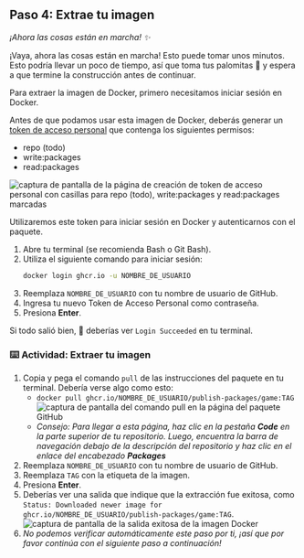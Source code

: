 <!--
  <<< Notas del autor: Paso 4 >>>
  Comienza este paso reconociendo el paso anterior.
  Define términos y enlaza a docs.github.com.
-->

## Paso 4: Extrae tu imagen

_¡Ahora las cosas están en marcha! :sparkles:_

¡Vaya, ahora las cosas están en marcha! Esto puede tomar unos minutos. Esto podría llevar un poco de tiempo, así que toma tus palomitas :popcorn: y espera a que termine la construcción antes de continuar.

Para extraer la imagen de Docker, primero necesitamos iniciar sesión en Docker.

Antes de que podamos usar esta imagen de Docker, deberás generar un [token de acceso personal](https://docs.github.com/es/authentication/keeping-your-account-and-data-secure/creating-a-personal-access-token) que contenga los siguientes permisos:

- repo (todo)
- write:packages
- read:packages

![captura de pantalla de la página de creación de token de acceso personal con casillas para repo (todo), write:packages y read:packages marcadas](https://user-images.githubusercontent.com/3250463/219254714-82bb1da5-33b1-491b-97c0-b25f51494f6a.png)

Utilizaremos este token para iniciar sesión en Docker y autenticarnos con el paquete.

1. Abre tu terminal (se recomienda Bash o Git Bash).
1. Utiliza el siguiente comando para iniciar sesión:
   ```bash
   docker login ghcr.io -u NOMBRE_DE_USUARIO
   ```
1. Reemplaza ``NOMBRE_DE_USUARIO`` con tu nombre de usuario de GitHub.
1. Ingresa tu nuevo Token de Acceso Personal como contraseña.
1. Presiona **Enter**.

Si todo salió bien, :crossed_fingers: deberías ver ``Login Succeeded`` en tu terminal.


### :keyboard: Actividad: Extraer tu imagen

1. Copia y pega el comando `pull` de las instrucciones del paquete en tu terminal. Debería verse algo como esto:
   - `docker pull ghcr.io/NOMBRE_DE_USUARIO/publish-packages/game:TAG`
     ![captura de pantalla del comando pull en la página del paquete GitHub](https://user-images.githubusercontent.com/3250463/219254981-9ff949fa-4d01-46e3-9e3d-b8ce3710c2a9.png)
   - _Consejo: Para llegar a esta página, haz clic en la pestaña **Code** en la parte superior de tu repositorio. Luego, encuentra la barra de navegación debajo de la descripción del repositorio y haz clic en el enlace del encabezado **Packages**_
1. Reemplaza `NOMBRE_DE_USUARIO` con tu nombre de usuario de GitHub.
1. Reemplaza `TAG` con la etiqueta de la imagen.
1. Presiona **Enter**.
1. Deberías ver una salida que indique que la extracción fue exitosa, como `Status: Downloaded newer image for ghcr.io/NOMBRE_DE_USUARIO/publish-packages/game:TAG`.
   ![captura de pantalla de la salida exitosa de la imagen Docker](https://user-images.githubusercontent.com/3250463/219255178-3c943a6f-6c15-4f59-9002-228249b1c469.png)
1. _No podemos verificar automáticamente este paso por ti, ¡así que por favor continúa con el siguiente paso a continuación!_
